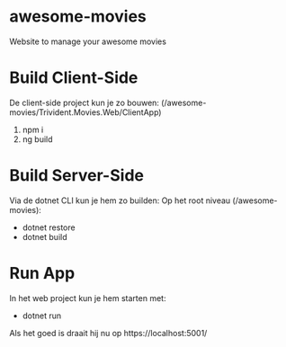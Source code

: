 # awesome-movies
Website to manage your awesome movies

# Build Client-Side
De client-side project kun je zo bouwen: (/awesome-movies/Trivident.Movies.Web/ClientApp)
1. npm i
2. ng build

# Build Server-Side
Via de dotnet CLI kun je hem zo builden:
Op het root niveau (/awesome-movies):
* dotnet restore
* dotnet build 

# Run App
In het web project kun je hem starten met:
* dotnet run

Als het goed is draait hij nu op https://localhost:5001/
